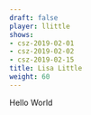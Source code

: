 ```yaml
---
draft: false
player: llittle
shows:
- csz-2019-02-01
- csz-2019-02-02
- csz-2019-02-15
title: Lisa Little
weight: 60
---
```


Hello World
